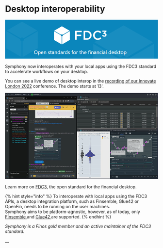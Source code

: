 # Desktop interoperability

![](<../../.gitbook/assets/image (3) (1).png>)

Symphony now interoperates with your local apps using the FDC3 standard to accelerate workflows on your desktop.

You can see a live demo of desktop interop in the [recording of our Innovate London 2022](https://innovate.symphony.com/videos/3447) conference. The demo starts at 13'.

![](<../../.gitbook/assets/image (3).png>)

Learn more on [FDC3](https://fdc3.finos.org/), the open standard for the financial desktop.

{% hint style="info" %}
To interoperate with local apps using the FDC3 APIs, a desktop integration platform, such as Finsemble, Glue42 or OpenFin, needs to be running on the user machines.\
Symphony aims to be platform-agnostic, however, as of today, only [Finsemble ](https://cosaic.io/finsemble/)and [Glue42 ](https://glue42.com/enterprise/)are supported.
{% endhint %}

_Symphony is a Finos gold member and an active maintainer of the FDC3 standard._

__
